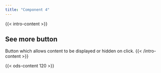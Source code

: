 ```yaml
---
title: "Component 4"
---
```


{{< intro-content >}}
## See more button

Button which allows content to be displayed or hidden on click.
{{< /intro-content >}}

{{< ods-content 120 >}}